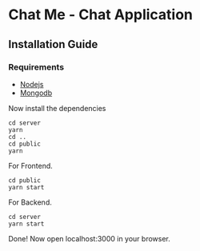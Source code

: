 # Chat Me - Chat Application 

## Installation Guide

### Requirements
- [Nodejs](https://nodejs.org/en/download)
- [Mongodb](https://www.mongodb.com/docs/manual/administration/install-community/)


Now install the dependencies
```shell
cd server
yarn
cd ..
cd public
yarn
```

For Frontend.
```shell
cd public
yarn start
```
For Backend.

```shell
cd server
yarn start
```

Done! Now open localhost:3000 in your browser.
